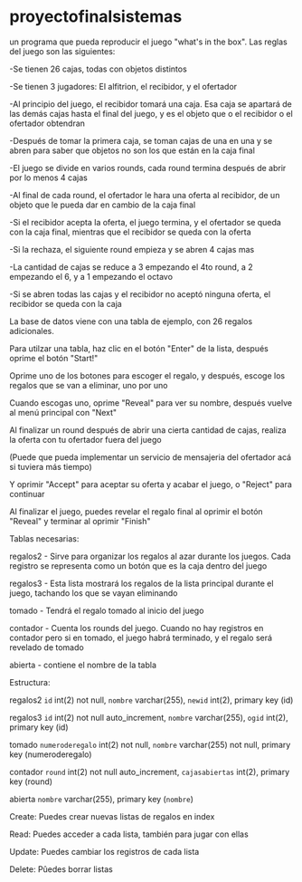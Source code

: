 # proyectofinalsistemas
un programa que pueda reproducir el juego "what's in the box". Las reglas del juego son las siguientes:


-Se tienen 26 cajas, todas con objetos distintos

-Se tienen 3 jugadores: El alfitrion, el recibidor, y el ofertador

-Al principio del juego, el recibidor tomará una caja. Esa caja se apartará de las demás cajas hasta el final del juego, y es el objeto que o el recibidor o el ofertador obtendran

-Después de tomar la primera caja, se toman cajas de una en una y se abren para saber que objetos no son los que están en la caja final

-El juego se divide en varios rounds, cada round termina después de abrir por lo menos 4 cajas

-Al final de cada round, el ofertador le hara una oferta al recibidor, de un objeto que le pueda dar en cambio de la caja final

-Si el recibidor acepta la oferta, el juego termina, y el ofertador se queda con la caja final, mientras que el recibidor se queda con la oferta

-Si la rechaza, el siguiente round empieza y se abren 4 cajas mas

-La cantidad de cajas se reduce a 3 empezando el 4to round, a 2 empezando el 6, y a 1 empezando el octavo

-Si se abren todas las cajas y el recibidor no aceptó ninguna oferta, el recibidor se queda con la caja


La base de datos viene con una tabla de ejemplo, con 26 regalos adicionales. 

Para utilzar una tabla, haz clic en el botón "Enter" de la lista, después oprime el botón "Start!"

Oprime uno de los botones para escoger el regalo, y después, escoge los regalos que se van a eliminar, uno por uno

Cuando escogas uno, oprime "Reveal" para ver su nombre, después vuelve al menú principal con "Next"

Al finalizar un round después de abrir una cierta cantidad de cajas, realiza la oferta con tu ofertador fuera del juego

(Puede que pueda implementar un servicio de mensajeria del ofertador acá si tuviera más tiempo)

Y oprimir "Accept" para aceptar su oferta y acabar el juego, o "Reject" para continuar

Al finalizar el juego, puedes revelar el regalo final al oprimir el botón "Reveal" y terminar al oprimir "Finish"


Tablas necesarias:

regalos2 - Sirve para organizar los regalos al azar durante los juegos. Cada registro se representa como un botón que es la caja dentro del juego

regalos3 - Esta lista mostrará los regalos de la lista principal durante el juego, tachando los que se vayan eliminando

tomado - Tendrá el regalo tomado al inicio del juego

contador - Cuenta los rounds del juego. Cuando no hay registros en contador pero si en tomado, el juego habrá terminado, y el regalo será revelado de tomado

abierta - contiene el nombre de la tabla


Estructura:

regalos2
`id` int(2) not null,
`nombre` varchar(255),
`newid` int(2),
primary key (id)

regalos3
`id` int(2) not null auto_increment,
`nombre` varchar(255),
`ogid` int(2),
primary key (id)

tomado
`numeroderegalo` int(2) not null,
`nombre` varchar(255) not null,
primary key (numeroderegalo)

contador
`round` int(2) not null auto_increment,
`cajasabiertas` int(2),
primary key (round)

abierta
`nombre` varchar(255),
primary key (`nombre`)


Create: Puedes crear nuevas listas de regalos en index

Read: Puedes acceder a cada lista, también para jugar con ellas

Update: Puedes cambiar los registros de cada lista

Delete: Pûedes borrar listas
